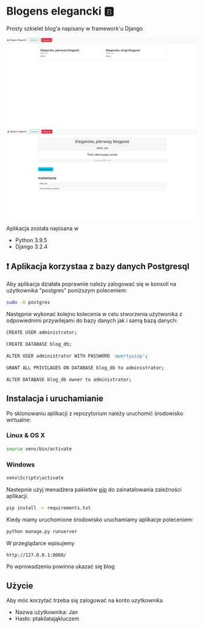 # Blogens elegancki 🅱️

Prosty szkielet blog'a napisany w framework'u Django

![blog](./images/blog.png)
![blog-kolejny](./images/blog1.png)

Aplikacja została napisana w 
- Python 3.9.5
- Django 3.2.4

## ❗ Aplikacja korzystaa z bazy danych Postgresql 

Aby aplikacja działała poprawnie należy zalogować się w konsoli na użytkownika "postgres" poniższym poleceniem:

```bash
sudo -U postgres
```
Następnie wykonać kolejno kolecenia w celu stworzenia użytwonika z odpowiednimi przywilejami do bazy danych jak i samą bazą danych:

```bash
CREATE USER administrator;
```

```bash
CREATE DATABASE blog_db;
```

```bash
ALTER USER administrator WITH PASSWORD 'qwertyuiop';
```

```bash
GRANT ALL PRIVILAGES ON DATABASE blog_db to administrator;
```

```bash
ALTER DATABASE blog_db owner to administrator;
```
## Instalacja i uruchamianie

Po sklonowaniu aplikacji z repozytorium należy uruchomić środowisko wirtualne:

### Linux & OS X

```bash
source venv/bin/activate
```
### Windows


```bash
venv\Scripts\activate
```

Nastepnie użyj menadżera pakietów [pip](https://pip.pypa.io/en/stable/) do zainatalowania zależności aplikacji. 

```bash
pip install -r requirements.txt
``` 

Kiedy mamy uruchomione środowisko uruchamiamy aplikacje poleceniem:

```bash
python manage.py runserver
```
W przeglądarce wpisujemy 

```bash
http://127.0.0.1:8000/
```

Po wprowadzeniu powinna ukazać się blog


## Użycie

Aby móc korzytać trzeba się zalogować na konto uzytkownika

* Nazwa użytkownika: Jan
* Hasło: ptakilatająkluczem

